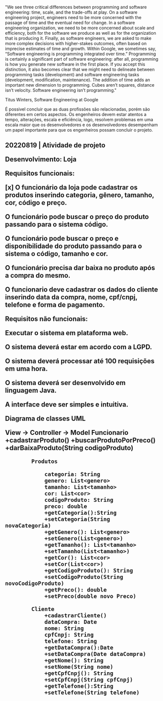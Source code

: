 "We see three critical differences between programming and software engineering: time, scale, and the trade-offs at play. On a software engineering project, engineers need to be more concerned with the passage of time and the eventual need for change. In a software engineering organization, we need to be more concerned about scale and efficiency, both for the software we produce as well as for the organization that is producing it. Finally, as software engineers, we are asked to make more complex decisions with higher-stakes outcomes, often based on imprecise estimates of time and growth. Within Google, we sometimes say, “Software engineering is programming integrated over time.” Programming is certainly a significant part of software engineering: after all, programming is how you generate new software in the first place. If you accept this distinction, it also becomes clear that we might need to delineate between programming tasks (development) and software engineering tasks (development, modification, maintenance). The addition of time adds an important new dimension to programming. Cubes aren’t squares, distance isn’t velocity. Software engineering isn’t programming."

Titus Winters, Software Engineering at Google

É possivel concluir que as duas profissões são relacionadas, porém são diferentes em certos aspectos. Os engenheiros devem estar atentos a tempo, alterações, escala e eficiência, logo, resolvem problemas em uma escala maior que os desenvolvedores e os desenvolvedores desempenham um papel importante para que os engenheiros possam concluir o projeto.


<b><h2>20220819 | Atividade de projeto

Desenvolvimento: Loja

Requisitos funcionais:

[x] O funcionário da loja pode cadastrar os produtos inserindo categoria, gênero, tamanho, cor, código e preço.

O funcionário pode buscar o preço do produto passando para o sistema código.

O funcionário pode buscar o preço e disponibilidade do produto passando para o sistema o código, tamanho e cor.

O funcionário precisa dar baixa no produto após a compra do mesmo.

O funcionario deve cadastrar os dados do cliente inserindo data da compra, nome, cpf/cnpj, telefone e forma de pagamento.


Requisitos não funcionais:

Executar o sistema em plataforma web.

O sistema deverá estar em acordo com a LGPD.

O sistema deverá processar até 100 requisições em uma hora.

O sistema deverá ser desenvolvido em linguagem Java.

A interface deve ser simples e intuitiva.

Diagrama de classes UML

View -> Controller -> Model
 			Funcionario
				+cadastrarProduto()
				+buscarProdutoPorPreco()
				+darBaixaProduto(String codigoProduto)

			Produtos
				
				categoria: String
				genero: List<genero>
				tamanho: List<tamanho>
				cor: List<cor>
				codigoProduto: String
				preco: double
				+getCategoria():String
				+setCategoria(String novaCategoria)
				+getGenero(): List<genero>
				+setGenero(List<genero>)
				+getTamanho(): List<tamanho>
				+setTamanho(List<tamanho>)
				+getCor(): List<cor>
				+setCor(List<cor>)
				+getCodigoProduto(): String
				+setCodigoProduto(String novoCodigoProduto)
				+getPreco(): double
				+setPreco(double novo Preco)

			Cliente
				+cadastrarCliente()
				dataCompra: Date
				nome: String
				cpfCnpj: String
				telefone: String
				+getDataCompra():Date
				+setDataCompra(Date dataCompra)
				+getNome(): String
				+setNome(String nome)
				+getCpfCnpj(): String
				+setCpfCnpj(String cpfCnpj)
				+getTelefone():String
				+setTelefone(String telefone)
